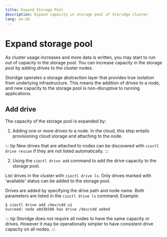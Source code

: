 ```yaml
---
title: Expand Storage Pool
description: Expand capacity in storage pool of Storidge cluster   
lang: en-US
---
```


# Expand storage pool

As cluster usage increases and more data is written, you may start to run out of capacity in the storage pool. You can increase capacity in the storage pool by adding drives to the cluster nodes.

Storidge operates a storage abstraction layer that provides true isolation from underlying infrastructure. This means the addition of drives to a node, and new capacity to the storage pool is non-disruptive to running applications.

## Add drive

The capacity of the storage pool is expanded by:

1. Adding one or more drives to a node. In the cloud, this step entails provisioning cloud storage and attaching to the node.

::: tip
New drives that are attached to nodes can be discovered with `cioctl drive rescan` if they are not listed automatically.
:::

2. Using the `cioctl drive add` command to add the drive capacity to the storage pool.

List drives in the cluster with `cioctl drive ls`. Only drives marked with 'available' status can be added to the storage pool.

Drives are added by specifying the drive path and node name. Both parameters are listed in the `cioctl drive ls` command. Example:
```
$ cioctl drive add /dev/sdd u1
Succeed: node a8d3b506 has drive /dev/sdd added
```

::: tip
Storidge does not require all nodes to have the same capacity or drives. However it may be operationally simpler to have consistent drive capacity on all nodes.
:::
